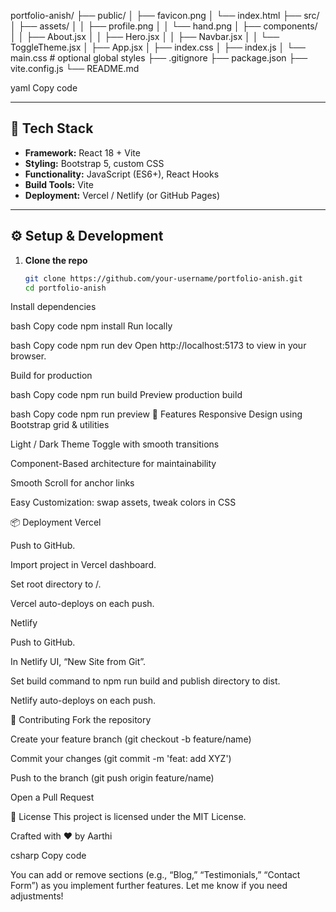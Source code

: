 portfolio-anish/
├── public/
│ ├── favicon.png
│ └── index.html
├── src/
│ ├── assets/
│ │ ├── profile.png
│ │ └── hand.png
│ ├── components/
│ │ ├── About.jsx
│ │ ├── Hero.jsx
│ │ ├── Navbar.jsx
│ │ └── ToggleTheme.jsx
│ ├── App.jsx
│ ├── index.css
│ ├── index.js
│ └── main.css # optional global styles
├── .gitignore
├── package.json
├── vite.config.js
└── README.md

yaml
Copy code

---

## 🔧 Tech Stack

- **Framework:** React 18 + Vite  
- **Styling:** Bootstrap 5, custom CSS  
- **Functionality:** JavaScript (ES6+), React Hooks  
- **Build Tools:** Vite  
- **Deployment:** Vercel / Netlify (or GitHub Pages)

---

## ⚙️ Setup & Development

1. **Clone the repo**
   ```bash
   git clone https://github.com/your-username/portfolio-anish.git
   cd portfolio-anish
Install dependencies

bash
Copy code
npm install
Run locally

bash
Copy code
npm run dev
Open http://localhost:5173 to view in your browser.

Build for production

bash
Copy code
npm run build
Preview production build

bash
Copy code
npm run preview
🎨 Features
Responsive Design using Bootstrap grid & utilities

Light / Dark Theme Toggle with smooth transitions

Component-Based architecture for maintainability

Smooth Scroll for anchor links

Easy Customization: swap assets, tweak colors in CSS

📦 Deployment
Vercel

Push to GitHub.

Import project in Vercel dashboard.

Set root directory to /.

Vercel auto-deploys on each push.

Netlify

Push to GitHub.

In Netlify UI, “New Site from Git”.

Set build command to npm run build and publish directory to dist.

Netlify auto-deploys on each push.

🤝 Contributing
Fork the repository

Create your feature branch (git checkout -b feature/name)

Commit your changes (git commit -m 'feat: add XYZ')

Push to the branch (git push origin feature/name)

Open a Pull Request

📄 License
This project is licensed under the MIT License.

Crafted with ❤️ by Aarthi

csharp
Copy code

You can add or remove sections (e.g., “Blog,” “Testimonials,” “Contact Form”) as you implement further features. Let me know if you need adjustments!







